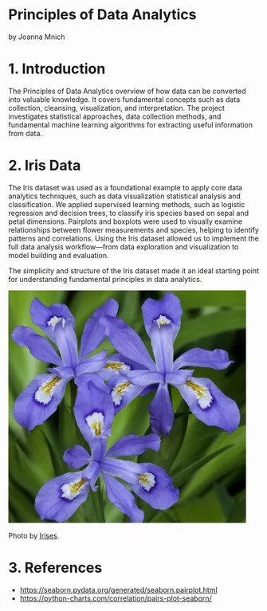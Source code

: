 # Principles of Data Analytics

by Joanna Mnich

# 1. Introduction

The Principles of Data Analytics overview of how data can be converted into valuable knowledge. 
It covers fundamental concepts such as data collection, cleansing, visualization, and interpretation.
The project investigates statistical approaches, data collection methods, and fundamental machine learning algorithms for extracting useful information from data. 


# 2. Iris Data

The Iris dataset was used as a foundational example to apply core data analytics techniques, such as data visualization
statistical analysis and classification.
We applied supervised learning methods, such as logistic regression and decision trees, to classify iris species based on sepal and petal dimensions.
Pairplots and boxplots were used to visually examine relationships between flower measurements and species, helping to identify patterns and correlations.
Using the Iris dataset allowed us to implement the full data analysis workflow—from data exploration and visualization to model building and evaluation.

The simplicity and structure of the Iris dataset made it an ideal starting point for understanding fundamental principles in data analytics.

![ Iris](images/iris2.png)

Photo by <a href="https://www.thespruce.com/irises-for-flower-garden-1315808/" rel="nofollow">Irises</a>.</p> 
# 3. References

- https://seaborn.pydata.org/generated/seaborn.pairplot.html
- https://python-charts.com/correlation/pairs-plot-seaborn/
